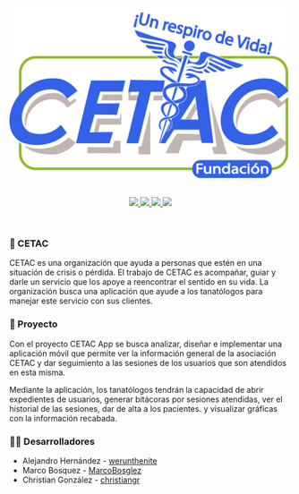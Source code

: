<div id="logo" style="text-align:center">
    <a href="https://www.cetac.mx/">
        <img src="assets/logo.png">
    </a>
</div>

<br>

<p align="center">
	<a href="https://drive.google.com/drive/folders/1C12AVsWnzVFj_MC5_0XjS7sA2t6ot2dU?usp=sharing">
        <img src="https://img.shields.io/badge/reportes_semanales-yellow">
    </a>
    <a href="https://drive.google.com/drive/folders/1E9G7MCh_syApP_Q6aqHE3XnOp0SnL1p1?usp=sharing">
        <img src="https://img.shields.io/badge/documentaci%C3%B3n-blue">
    </a>
    <a href="https://sharing.clickup.com/b/h/7-14112947-2/16eec74bc102ca0">
        <img src="https://img.shields.io/badge/-ClickUp-ff69b4">
    </a>
    <a href="https://github.com/grchristian/retoequipo1/tree/main/Xcode">
        <img src="https://img.shields.io/badge/proyecto_Xcode-orange">
    </a>
</p>

<br>

### 🏨 CETAC

CETAC es una organización que ayuda a personas que estén en una situación de crisis o pérdida. El trabajo de CETAC es acompañar, guiar y darle un servicio que los apoye a reencontrar el sentido en su vida. La organización busca una aplicación que ayude a los tanatólogos para manejar este servicio con sus clientes.

### 📱 Proyecto

Con el proyecto CETAC App se busca analizar, diseñar e implementar una aplicación móvil que permite ver la información general de la asociación CETAC y dar seguimiento a las sesiones de los usuarios que son atendidos en esta misma.

Mediante la aplicación, los tanatólogos tendrán la capacidad de abrir expedientes de usuarios, generar bitácoras por sesiones atendidas, ver el historial de las sesiones, dar de alta a los pacientes. y visualizar gráficas con la información recabada.

### 👨‍💻 Desarrolladores

- Alejandro Hernández - [werunthenite](https://github.com/werunthenite)
- Marco Bosquez - [MarcoBosglez](https://github.com/MarcoBosglez)
- Christian González - [christiangr](https://github.com/grchristian)

